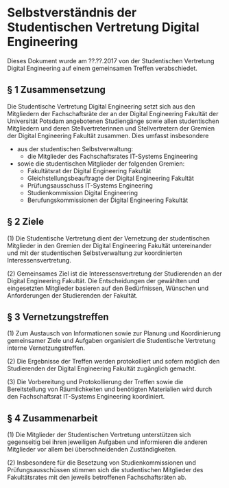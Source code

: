 # Selbstverständnis der Studentischen Vertretung Digital Engineering

Dieses Dokument wurde am ??.??.2017 von der Studentischen Vertretung Digital Engineering auf einem gemeinsamen Treffen verabschiedet.



## § 1 Zusammensetzung

Die Studentische Vertretung Digital Engineering setzt sich aus den Mitgliedern der Fachschaftsräte der an der Digital Engineering Fakultät der Universität Potsdam angebotenen Studiengänge sowie allen studentischen Mitgliedern und deren Stellvertreterinnen und Stellvertretern der Gremien der Digital Engineering Fakultät zusammen. Dies umfasst insbesondere 

- aus der studentischen Selbstverwaltung:
  - die Mitglieder des Fachschaftsrates IT-Systems Engineering
- sowie die studentischen Mitglieder der folgenden Gremien:
  - Fakultätsrat der Digital Engineering Fakultät
  - Gleichstellungsbeauftragte der Digital Engineering Fakultät
  - Prüfungsausschuss IT-Systems Engineering
  - Studienkommission Digital Engineering
  - Berufungskommissionen der Digital Engineering Fakultät


## § 2 Ziele

(1) Die Studentische Vertretung dient der Vernetzung der studentischen Mitglieder in den Gremien der Digital Engineering Fakultät untereinander und mit der studentischen Selbstverwaltung zur koordinierten Interessensvertretung.

(2) Gemeinsames Ziel ist die Interessensvertretung der Studierenden an der Digital Engineering Fakultät. Die Entscheidungen der gewählten und eingesetzten Mitglieder basieren auf den Bedürfnissen, Wünschen und Anforderungen der Studierenden der Fakultät.


## § 3 Vernetzungstreffen

(1) Zum Austausch von Informationen sowie zur Planung und Koordinierung gemeinsamer Ziele und Aufgaben organisiert die Studentische Vertretung interne Vernetzungstreffen.

(2) Die Ergebnisse der Treffen werden protokolliert und sofern möglich den Studierenden der Digital Engineering Fakultät zugänglich gemacht.

(3) Die Vorbereitung und Protokollierung der Treffen sowie die Bereitstellung von Räumlichkeiten und benötigten Materialien wird durch den Fachschaftsrat IT-Systems Engineering koordiniert.


## § 4 Zusammenarbeit

(1) Die Mitglieder der Studentischen Vertretung unterstützen sich gegenseitig bei ihren jeweiligen Aufgaben und informieren die anderen Mitglieder vor allem bei überschneidenden Zuständigkeiten.

(2) Insbesondere für die Besetzung von Studienkommissionen und Prüfungsausschüssen stimmen sich die studentischen Mitglieder des Fakultätsrates mit den jeweils betroffenen Fachschaftsräten ab.